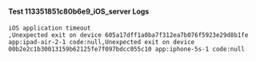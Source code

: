 #### Test 113351851c80b6e9_iOS_server Logs


```
iOS application timeout
,Unexpected exit on device 605a17dff1a0ba7f312ea7b076f5923e29d8b1fe app:ipad-air-2-1 code:null,Unexpected exit on device 00b2e2c1b30013159b62125fe7f097bdcc055c10 app:iphone-5s-1 code:null
```
